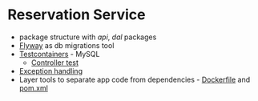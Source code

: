 # Reservation Service

- package structure with _api_, _dal_ packages
- [Flyway](https://flywaydb.org) as db migrations tool
- [Testcontainers](https://www.testcontainers.org) - MySQL
    - [Controller test](./src/test/java/sk/janobono/sca/reservationservice/api/controller/ReservationControllerIT.java)
- [Exception handling](./src/main/java/sk/janobono/sca/reservationservice/config/ControllerAdvisor.java)
- Layer tools to separate app code from dependencies - [Dockerfile](./Dockerfile) and [pom.xml](./pom.xml)
